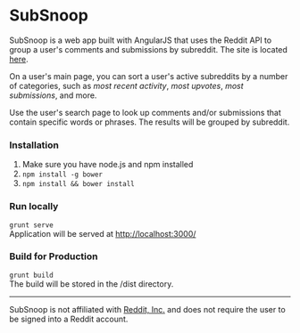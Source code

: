 # SubSnoop

SubSnoop is a web app built with AngularJS that uses the Reddit API to group a user's comments and submissions by subreddit. The site is located [here](https://subsnoop.com/#/).

On a user's main page, you can sort a user's active subreddits by a number of categories, such as *most recent activity*, *most upvotes*, *most submissions*, and more.

Use the user's search page to look up comments and/or submissions that contain specific words or phrases. The results will be grouped by subreddit.

### Installation

1. Make sure you have node.js and npm installed
2. ```npm install -g bower```
3. ```npm install && bower install```

### Run locally

```grunt serve```<br>
Application will be served at [http://localhost:3000/](http://localhost:3000/)

### Build for Production

```grunt build```<br>
The build will be stored in the /dist directory.

---
SubSnoop is not affiliated with [Reddit, Inc.](https://www.reddit.com) and does not require the user to be signed into a Reddit account.
